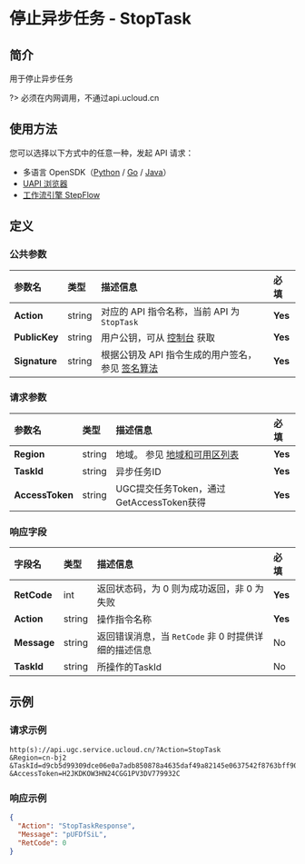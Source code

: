 # 停止异步任务 - StopTask

## 简介

用于停止异步任务

?> 必须在内网调用，不通过api.ucloud.cn



## 使用方法

您可以选择以下方式中的任意一种，发起 API 请求：
- 多语言 OpenSDK（[Python](https://github.com/ucloud/ucloud-sdk-python3) / [Go](https://github.com/ucloud/ucloud-sdk-go) / [Java](https://github.com/ucloud/ucloud-sdk-java)）
- [UAPI 浏览器](https://console.ucloud.cn/uapi/detail?id=StopTask)
- [工作流引擎 StepFlow](https://console.ucloud.cn/stepflow/manage/)

## 定义

### 公共参数

| 参数名 | 类型 | 描述信息 | 必填 |
|:---|:---|:---|:---|
| **Action**     | string  | 对应的 API 指令名称，当前 API 为 `StopTask`                        | **Yes** |
| **PublicKey**  | string  | 用户公钥，可从 [控制台](https://console.ucloud.cn/uapi/apikey) 获取                                             | **Yes** |
| **Signature**  | string  | 根据公钥及 API 指令生成的用户签名，参见 [签名算法](api/summary/signature.md)  | **Yes** |

### 请求参数

| 参数名 | 类型 | 描述信息 | 必填 |
|:---|:---|:---|:---|
| **Region** | string | 地域。 参见 [地域和可用区列表](api/summary/regionlist) |**Yes**|
| **TaskId** | string | 异步任务ID |**Yes**|
| **AccessToken** | string | UGC提交任务Token，通过GetAccessToken获得 |**Yes**|

### 响应字段

| 字段名 | 类型 | 描述信息 | 必填 |
|:---|:---|:---|:---|
| **RetCode** | int | 返回状态码，为 0 则为成功返回，非 0 为失败 |**Yes**|
| **Action** | string | 操作指令名称 |**Yes**|
| **Message** | string | 返回错误消息，当 `RetCode` 非 0 时提供详细的描述信息 |No|
| **TaskId** | string | 所操作的TaskId |No|




## 示例

### 请求示例
    
```
http(s)://api.ugc.service.ucloud.cn/?Action=StopTask
&Region=cn-bj2
&TaskId=d9cb5d99309dce06e0a7adb850878a4635daf49a82145e0637542f8763bff90e
&AccessToken=H2JKDKOW3HN24CGG1PV3DV779932C
```

### 响应示例
    
```json
{
  "Action": "StopTaskResponse",
  "Message": "pUFDfSiL",
  "RetCode": 0
}
```





